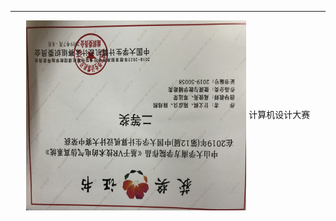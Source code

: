  
 ****
 
<div "text-align: center;" align="center">
<img src="/计算机设计大赛.jpg" width="70%" align="center"></img>
计算机设计大赛
</div>
